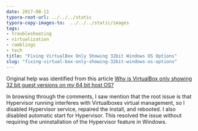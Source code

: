 ```yaml
---
date: 2017-08-11
typora-root-url: ../../../static
typora-copy-images-to:  ../../../static/images
tags:
- troubleshooting
- virtualization
- ramblings
- tech
title: "Fixing VirtualBox Only Showing 32bit Windows OS Options"
slug: "fixing-virtual-box-only-showing-32bit-windows-os-options"
---
```


Original help was identified from this article [Why is VirtualBox only showing 32 bit guest versions on my 64 bit host OS?](http://www.fixedbyvonnie.com/2014/11/virtualbox-showing-32-bit-guest-versions-64-bit-host-os/)

In browsing through the comments, I saw mention that the root issue is that Hypervisor running interferes with Virtualboxes virtual management, so I disabled Hypervisor service, repaired the install, and rebooted. I also disabled automatic start for Hypervisor.
This resolved the issue without requiring the uninstallation of the Hypervisor feature in Windows.
